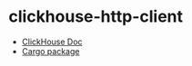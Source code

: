 # clickhouse-http-client

* [ClickHouse Doc](https://clickhouse.tech/docs/en/interfaces/http/)
* [Cargo package](https://crates.io/crates/clickhouse-http-client)
